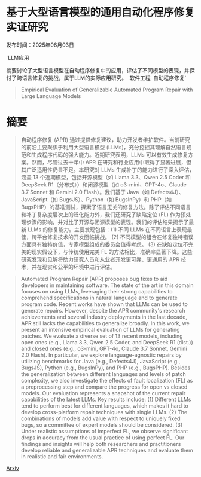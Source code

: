 # 基于大型语言模型的通用自动化程序修复实证研究

发布时间：2025年06月03日

`LLM应用

摘要讨论了大型语言模型在自动程序修复中的应用，评估了不同模型的表现，并探讨了跨语言修复的挑战，属于LLM的实际应用研究。` `软件工程` `自动程序修复`

> Empirical Evaluation of Generalizable Automated Program Repair with Large Language Models

# 摘要

> 自动程序修复 (APR) 通过提供修复建议，助力开发者维护软件。当前研究的前沿主要聚焦于利用大型语言模型 (LLMs)，充分挖掘其理解自然语言规范和生成程序代码的强大能力。近期研究表明，LLMs 可以有效生成修复方案。然而，尽管过去十年中 APR 在研究和行业应用中取得了显著进展，但其广泛适用性仍显不足。本研究对 LLMs 生成补丁的能力进行了深入评估，涵盖 13 个近期模型，包括开源模型（如 Llama 3.3、Qwen 2.5 Coder 和 DeepSeek R1（分布式））和闭源模型（如 o3-mini、GPT-4o、Claude 3.7 Sonnet 和 Gemini 2.0 Flash）。我们基于 Java（如 Defects4J）、JavaScript（如 BugsJS）、Python（如 BugsInPy）和 PHP（如 BugsPHP）的基准测试，探索了语言无关的修复方法。除了评估不同语言和补丁复杂度层次上的泛化能力外，我们还研究了缺陷定位 (FL) 作为预处理步骤的影响，并对比了开源与闭源模型的表现。我们的评估结果揭示了最新 LLMs 的修复能力。主要发现包括：(1) 不同 LLMs 在不同语言上表现最佳，跨平台修复技术的开发面临挑战。 (2) 不同模型的组合在修复独特错误方面具有独特价值，专家模型组成的委员会值得考虑。 (3) 在缺陷定位不完美的现实假设下，与传统使用完美 FL 的方法相比，准确率显著下降。这些研究发现和见解将助力研究人员和从业者开发更可靠、更通用的 APR 技术，并在现实和公平的环境中进行评估。

> Automated Program Repair (APR) proposes bug fixes to aid developers in maintaining software. The state of the art in this domain focuses on using LLMs, leveraging their strong capabilities to comprehend specifications in natural language and to generate program code. Recent works have shown that LLMs can be used to generate repairs. However, despite the APR community's research achievements and several industry deployments in the last decade, APR still lacks the capabilities to generalize broadly. In this work, we present an intensive empirical evaluation of LLMs for generating patches. We evaluate a diverse set of 13 recent models, including open ones (e.g., Llama 3.3, Qwen 2.5 Coder, and DeepSeek R1 (dist.)) and closed ones (e.g., o3-mini, GPT-4o, Claude 3.7 Sonnet, Gemini 2.0 Flash). In particular, we explore language-agnostic repairs by utilizing benchmarks for Java (e.g., Defects4J), JavaScript (e.g., BugsJS), Python (e.g., BugsInPy), and PHP (e.g., BugsPHP). Besides the generalization between different languages and levels of patch complexity, we also investigate the effects of fault localization (FL) as a preprocessing step and compare the progress for open vs closed models. Our evaluation represents a snapshot of the current repair capabilities of the latest LLMs. Key results include: (1) Different LLMs tend to perform best for different languages, which makes it hard to develop cross-platform repair techniques with single LLMs. (2) The combinations of models add value with respect to uniquely fixed bugs, so a committee of expert models should be considered. (3) Under realistic assumptions of imperfect FL, we observe significant drops in accuracy from the usual practice of using perfect FL. Our findings and insights will help both researchers and practitioners develop reliable and generalizable APR techniques and evaluate them in realistic and fair environments.

[Arxiv](https://arxiv.org/abs/2506.03283)
